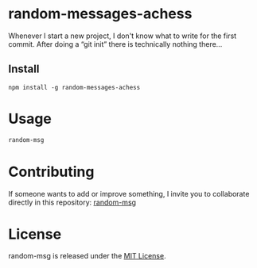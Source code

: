 
# random-messages-achess

Whenever I start a new project, I don't know what to write for the first commit. After doing a “git init” there is technically nothing there...

## Install

```npm
npm install -g random-messages-achess
```

# Usage

```bash
random-msg
```

# Contributing
If someone wants to add or improve something, I invite you to collaborate directly in this repository: [random-msg](https://github.com/platzi/npm-random-msg)

# License
random-msg is released under the [MIT License](https://opensource.org/licenses/MIT).